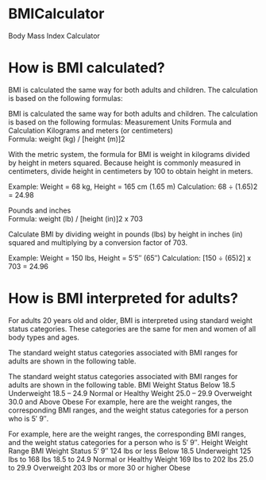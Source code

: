 # BMICalculator
Body Mass Index Calculator

# How is BMI calculated?
BMI is calculated the same way for both adults and children. The calculation is based on the following formulas:

BMI is calculated the same way for both adults and children. The calculation is based on the following formulas:
Measurement Units	Formula and Calculation
Kilograms and meters (or centimeters)	
Formula: weight (kg) / [height (m)]2

With the metric system, the formula for BMI is weight in kilograms divided by height in meters squared. Because height is commonly measured in centimeters, divide height in centimeters by 100 to obtain height in meters.

Example: Weight = 68 kg, Height = 165 cm (1.65 m)
Calculation: 68 ÷ (1.65)2 = 24.98

Pounds and inches	
Formula: weight (lb) / [height (in)]2 x 703

Calculate BMI by dividing weight in pounds (lbs) by height in inches (in) squared and multiplying by a conversion factor of 703.

Example: Weight = 150 lbs, Height = 5’5″ (65″)
Calculation: [150 ÷ (65)2] x 703 = 24.96

# How is BMI interpreted for adults?

For adults 20 years old and older, BMI is interpreted using standard weight status categories. These categories are the same for men and women of all body types and ages.

The standard weight status categories associated with BMI ranges for adults are shown in the following table.

The standard weight status categories associated with BMI ranges for adults are shown in the following table.
BMI	Weight Status
Below 18.5	Underweight
18.5 – 24.9	Normal or Healthy Weight
25.0 – 29.9	Overweight
30.0 and Above	Obese
For example, here are the weight ranges, the corresponding BMI ranges, and the weight status categories for a person who is 5′ 9″.

For example, here are the weight ranges, the corresponding BMI ranges, and the weight status categories for a person who is 5′ 9″.
Height	Weight Range	BMI	Weight Status
5′ 9″	124 lbs or less	Below 18.5	Underweight
125 lbs to 168 lbs	18.5 to 24.9	Normal or Healthy Weight
169 lbs to 202 lbs	25.0 to 29.9	Overweight
203 lbs or more	30 or higher	Obese